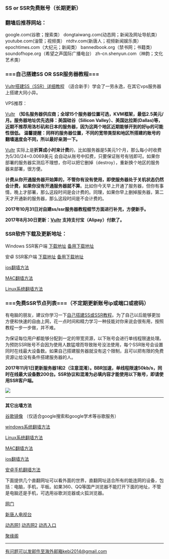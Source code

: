 ### SS or SSR免费账号（长期更新）

### 翻墙后推荐网站：

google.com(谷歌；搜索类） dongtaiwang.com(动态网；新闻及网址导航类）  youtube.com(油管；视频类）  ntdtv.com(新唐人；视频新闻娱乐类）    epochtimes.com（大纪元；新闻类）   bannedbook.org（禁书网；书籍类）   soundofhope.org（希望之声国际广播电台）
    zh-cn.shenyun.com（神韵；文化艺术类）



### ===自己搭建SS OR SSR服务器教程===

[Vultr搭建SS（SSR）详细教程](https://github.com/Alvin9999/new-pac/wiki/%E8%87%AA%E5%BB%BAss%E6%9C%8D%E5%8A%A1%E5%99%A8%E6%95%99%E7%A8%8B) （适合新手）学会了一劳永逸，在其它vps服务器上搭建大同小异。

VPS推荐：

[Vultr](http://www.vultr.com/?ref=7048874) **（知名服务器供应商；全球15个服务器位置可选，KVM框架，最低2.5美元/月。服务器地址优先选择：美国硅谷（Silicon Valley）、美国达拉斯(Dallas)等，近期不推荐用洛杉矶和日本的服务器，因为这两个地区近期能够开到的好ip的可能性很低。 温馨提醒：同样的服务器位置，不同的宽带类型和地区所搭建的账号的翻墙速度会不同，所以最好亲测一下。**

[Vultr](http://www.vultr.com/?ref=7048874) 实际上是**折算成小时来计费**的，比如服务器是5美元1个月，那么每小时收费为5/30/24=0.0069美元 会自动从账号中扣费，只要保证账号有钱即可。如果你部署的服务器实测后不理想，你可以把它删掉（destroy），重新换个地区的服务器来部署，很方便。

**计费从你开通服务器开始算的，不管你有没有使用，即使服务器处于关机状态仍然会计费，如果你没有开通服务器就不算**。比如你今天早上开通了服务器，但你有事情，晚上才部署，那么这段时间是会计费的。同理，如果你早上删掉服务器，第二天才开通新的服务器，那么这段时间是不会计费的。

**2017年10月31日对自建ss/ssr服务器教程细节方面进行补充，方便新手。**

**2017年8月30日更新：[Vultr](http://www.vultr.com/?ref=7048874) 支持支付宝（Alipay）付款了。**

### SSR软件下载及更新地址：

Windows SSR客户端 [下载地址](https://github.com/shadowsocksr-backup/shadowsocksr-csharp/releases) [备用下载地址](https://nofile.io/f/6Jm7WJCyOVv/ShadowsocksR-4.7.0-win.7z)

安卓 SSR客户端 [下载地址](https://github.com/shadowsocksr-backup/shadowsocksr-android/releases) [备用下载地址](https://nofile.io/f/GRWw7PbADrc#1c6c32f969e7f5d9) 

[ios翻墙方法](https://github.com/Alvin9999/new-pac/wiki/%E8%8B%B9%E6%9E%9C%E6%89%8B%E6%9C%BA%E7%BF%BB%E5%A2%99%E8%BD%AF%E4%BB%B6) 

[MAC翻墙方法](https://github.com/Alvin9999/new-pac/wiki/%E8%8B%B9%E6%9E%9C%E7%94%B5%E8%84%91MAC%E7%BF%BB%E5%A2%99%E8%BD%AF%E4%BB%B6) 

[Linux系统翻墙方法](https://github.com/Alvin9999/new-pac/wiki/Linux%E7%B3%BB%E7%BB%9F%E7%BF%BB%E5%A2%99%E6%96%B9%E6%B3%95)

### ===免费SSR节点列表===（不定期更新账号ip或端口或密码）

有电脑的朋友，建议你学习一下[自己搭建SS或SSR教程](https://github.com/Alvin9999/new-pac/wiki/%E8%87%AA%E5%BB%BAss%E6%9C%8D%E5%8A%A1%E5%99%A8%E6%95%99%E7%A8%8B)。为了自己以后能够更加方便和快速的自由上网，花一点时间和精力学习一种技能对你来说会很有用，按照教程一步一步做，并不难。

为保证每位用户都能够分配到一定的带宽资源，以下账号会进行单线程限速处理。为预防SSR账号不会因为使用人数猛增而导致账号没法使用，每个SSR账号会设置同时在线最大设备数。如果自己搭建服务器就没有这个限制，且可以把有限的免费资源让给没有条件搭建服务器的人。

**2017年11月1日更新服务器1和2（注意混淆）。BBR加速，单线程限速50kb/s，同时在线最大设备数200台。SSR协议和混淆为必填内容才能使用以下账号，即请使用SSR客户端。**

![](https://raw.githubusercontent.com/Alvin9999/PAC/master/ss/ssr3008.PNG)


***


**其它出墙方法**

[谷歌镜像](https://github.com/Alvin9999/new-pac/wiki/%E8%B0%B7%E6%AD%8C%E9%95%9C%E5%83%8F) （仅适合google搜索和google学术等谷歌服务）

[windows系统翻墙方法](https://github.com/Alvin9999/new-pac/wiki)

[Linux系统翻墙方法](https://github.com/Alvin9999/new-pac/wiki/Linux%E7%B3%BB%E7%BB%9F%E7%BF%BB%E5%A2%99%E6%96%B9%E6%B3%95)

[MAC翻墙方法](https://github.com/Alvin9999/new-pac/wiki/%E8%8B%B9%E6%9E%9C%E7%94%B5%E8%84%91MAC%E7%BF%BB%E5%A2%99%E8%BD%AF%E4%BB%B6) 

[ios翻墙方法](https://github.com/Alvin9999/new-pac/wiki/%E8%8B%B9%E6%9E%9C%E6%89%8B%E6%9C%BA%E7%BF%BB%E5%A2%99%E8%BD%AF%E4%BB%B6)  

[安卓手机翻墙方法](https://github.com/Alvin9999/new-pac/wiki/%E5%AE%89%E5%8D%93%E6%89%8B%E6%9C%BA%E7%89%88)

下面提供几个直翻网址可以看外面的世界，直翻网址适合所有的能连网的设备，包括：电脑，手机，平板。如果360、QQ等国产浏览器不能打开下面的地址，不管是电脑还是手机，可选用谷歌浏览器或火狐浏览器。

[网门](https://github.com/oGate2/oGate/blob/master/README.md) 

[新唐人电视台](http://yz3.654k.cf/5)

[动态网1](http://yz3.654k.cf/) [动态网2](http://9cc.zs99.gq/dtw/) [动态入口](http://9s.ce33.cf/)

[聚缘阁](https://github.com/ju99/e/wiki)

***

有问题可以发邮件至海外邮箱kebi2014@gmail.com